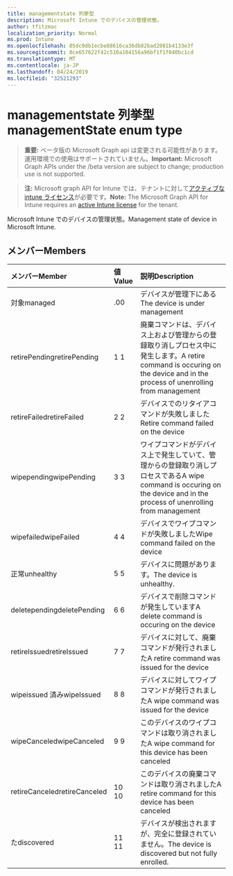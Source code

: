 ```yaml
---
title: managementstate 列挙型
description: Microsoft Intune でのデバイスの管理状態。
author: tfitzmac
localization_priority: Normal
ms.prod: Intune
ms.openlocfilehash: 05dc0db1ecbe88616ca36db82bad2081b4133e3f
ms.sourcegitcommit: 0ce657622f42c510a104156a96bf1f1f040bc1cd
ms.translationtype: MT
ms.contentlocale: ja-JP
ms.lasthandoff: 04/24/2019
ms.locfileid: "32521293"
---
```

# <a name="managementstate-enum-type"></a><span data-ttu-id="9ff74-103">managementstate 列挙型</span><span class="sxs-lookup"><span data-stu-id="9ff74-103">managementState enum type</span></span>

> <span data-ttu-id="9ff74-104">**重要:** ベータ版の Microsoft Graph api は変更される可能性があります。運用環境での使用はサポートされていません。</span><span class="sxs-lookup"><span data-stu-id="9ff74-104">**Important:** Microsoft Graph APIs under the /beta version are subject to change; production use is not supported.</span></span>

> <span data-ttu-id="9ff74-105">**注:** Microsoft graph API for Intune では、テナントに対して[アクティブな intune ライセンス](https://go.microsoft.com/fwlink/?linkid=839381)が必要です。</span><span class="sxs-lookup"><span data-stu-id="9ff74-105">**Note:** The Microsoft Graph API for Intune requires an [active Intune license](https://go.microsoft.com/fwlink/?linkid=839381) for the tenant.</span></span>

<span data-ttu-id="9ff74-106">Microsoft Intune でのデバイスの管理状態。</span><span class="sxs-lookup"><span data-stu-id="9ff74-106">Management state of device in Microsoft Intune.</span></span>

## <a name="members"></a><span data-ttu-id="9ff74-107">メンバー</span><span class="sxs-lookup"><span data-stu-id="9ff74-107">Members</span></span>
|<span data-ttu-id="9ff74-108">メンバー</span><span class="sxs-lookup"><span data-stu-id="9ff74-108">Member</span></span>|<span data-ttu-id="9ff74-109">値</span><span class="sxs-lookup"><span data-stu-id="9ff74-109">Value</span></span>|<span data-ttu-id="9ff74-110">説明</span><span class="sxs-lookup"><span data-stu-id="9ff74-110">Description</span></span>|
|:---|:---|:---|
|<span data-ttu-id="9ff74-111">対象</span><span class="sxs-lookup"><span data-stu-id="9ff74-111">managed</span></span>|<span data-ttu-id="9ff74-112">.0</span><span class="sxs-lookup"><span data-stu-id="9ff74-112">0</span></span>|<span data-ttu-id="9ff74-113">デバイスが管理下にある</span><span class="sxs-lookup"><span data-stu-id="9ff74-113">The device is under management</span></span>|
|<span data-ttu-id="9ff74-114">retirePending</span><span class="sxs-lookup"><span data-stu-id="9ff74-114">retirePending</span></span>|<span data-ttu-id="9ff74-115">1 </span><span class="sxs-lookup"><span data-stu-id="9ff74-115">1</span></span>|<span data-ttu-id="9ff74-116">廃棄コマンドは、デバイス上および管理からの登録取り消しプロセス中に発生します。</span><span class="sxs-lookup"><span data-stu-id="9ff74-116">A retire command is occuring on the device and in the process of unenrolling from management</span></span>|
|<span data-ttu-id="9ff74-117">retireFailed</span><span class="sxs-lookup"><span data-stu-id="9ff74-117">retireFailed</span></span>|<span data-ttu-id="9ff74-118">2 </span><span class="sxs-lookup"><span data-stu-id="9ff74-118">2</span></span>|<span data-ttu-id="9ff74-119">デバイスでのリタイアコマンドが失敗しました</span><span class="sxs-lookup"><span data-stu-id="9ff74-119">Retire command failed on the device</span></span>|
|<span data-ttu-id="9ff74-120">wipepending</span><span class="sxs-lookup"><span data-stu-id="9ff74-120">wipePending</span></span>|<span data-ttu-id="9ff74-121">3 </span><span class="sxs-lookup"><span data-stu-id="9ff74-121">3</span></span>|<span data-ttu-id="9ff74-122">ワイプコマンドがデバイス上で発生していて、管理からの登録取り消しプロセスである</span><span class="sxs-lookup"><span data-stu-id="9ff74-122">A wipe command is occuring on the device and in the process of unenrolling from management</span></span>|
|<span data-ttu-id="9ff74-123">wipefailed</span><span class="sxs-lookup"><span data-stu-id="9ff74-123">wipeFailed</span></span>|<span data-ttu-id="9ff74-124">4 </span><span class="sxs-lookup"><span data-stu-id="9ff74-124">4</span></span>|<span data-ttu-id="9ff74-125">デバイスでワイプコマンドが失敗しました</span><span class="sxs-lookup"><span data-stu-id="9ff74-125">Wipe command failed on the device</span></span>|
|<span data-ttu-id="9ff74-126">正常</span><span class="sxs-lookup"><span data-stu-id="9ff74-126">unhealthy</span></span>|<span data-ttu-id="9ff74-127">5 </span><span class="sxs-lookup"><span data-stu-id="9ff74-127">5</span></span>|<span data-ttu-id="9ff74-128">デバイスに問題があります。</span><span class="sxs-lookup"><span data-stu-id="9ff74-128">The device is unhealthy.</span></span>|
|<span data-ttu-id="9ff74-129">deletepending</span><span class="sxs-lookup"><span data-stu-id="9ff74-129">deletePending</span></span>|<span data-ttu-id="9ff74-130">6 </span><span class="sxs-lookup"><span data-stu-id="9ff74-130">6</span></span>|<span data-ttu-id="9ff74-131">デバイスで削除コマンドが発生しています</span><span class="sxs-lookup"><span data-stu-id="9ff74-131">A delete command is occuring on the device</span></span> |
|<span data-ttu-id="9ff74-132">retireIssued</span><span class="sxs-lookup"><span data-stu-id="9ff74-132">retireIssued</span></span>|<span data-ttu-id="9ff74-133">7 </span><span class="sxs-lookup"><span data-stu-id="9ff74-133">7</span></span>|<span data-ttu-id="9ff74-134">デバイスに対して、廃棄コマンドが発行されました</span><span class="sxs-lookup"><span data-stu-id="9ff74-134">A retire command was issued for the device</span></span>|
|<span data-ttu-id="9ff74-135">wipeissued 済み</span><span class="sxs-lookup"><span data-stu-id="9ff74-135">wipeIssued</span></span>|<span data-ttu-id="9ff74-136">8 </span><span class="sxs-lookup"><span data-stu-id="9ff74-136">8</span></span>|<span data-ttu-id="9ff74-137">デバイスに対してワイプコマンドが発行されました</span><span class="sxs-lookup"><span data-stu-id="9ff74-137">A wipe command was issued for the device</span></span>|
|<span data-ttu-id="9ff74-138">wipeCanceled</span><span class="sxs-lookup"><span data-stu-id="9ff74-138">wipeCanceled</span></span>|<span data-ttu-id="9ff74-139">9 </span><span class="sxs-lookup"><span data-stu-id="9ff74-139">9</span></span>|<span data-ttu-id="9ff74-140">このデバイスのワイプコマンドは取り消されました</span><span class="sxs-lookup"><span data-stu-id="9ff74-140">A wipe command for this device has been canceled</span></span>|
|<span data-ttu-id="9ff74-141">retireCanceled</span><span class="sxs-lookup"><span data-stu-id="9ff74-141">retireCanceled</span></span>|<span data-ttu-id="9ff74-142">10  </span><span class="sxs-lookup"><span data-stu-id="9ff74-142">10</span></span>|<span data-ttu-id="9ff74-143">このデバイスの廃棄コマンドは取り消されました</span><span class="sxs-lookup"><span data-stu-id="9ff74-143">A retire command for this device has been canceled</span></span>|
|<span data-ttu-id="9ff74-144">た</span><span class="sxs-lookup"><span data-stu-id="9ff74-144">discovered</span></span>|<span data-ttu-id="9ff74-145">11 </span><span class="sxs-lookup"><span data-stu-id="9ff74-145">11</span></span>|<span data-ttu-id="9ff74-146">デバイスが検出されますが、完全に登録されていません。</span><span class="sxs-lookup"><span data-stu-id="9ff74-146">The device is discovered but not fully enrolled.</span></span>|





